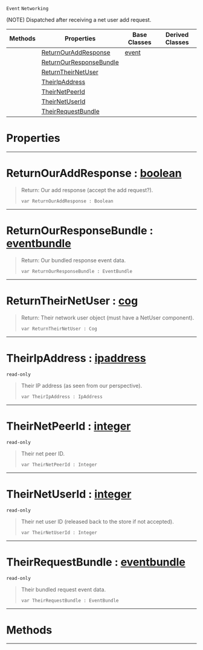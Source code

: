  `Event` `Networking`



(NOTE) Dispatched after receiving a net user add request.

|Methods|Properties|Base Classes|Derived Classes|
|---|---|---|---|
| |[ ReturnOurAddResponse](https://github.com/ZilchEngine/ZilchDocs/blob/master/code_reference/class_reference/netpeerreceiveduseraddrequest.markdown#returnouraddresponse-zer)|[event](https://github.com/ZilchEngine/ZilchDocs/blob/master/code_reference/class_reference/event.markdown)| |
| |[ ReturnOurResponseBundle](https://github.com/ZilchEngine/ZilchDocs/blob/master/code_reference/class_reference/netpeerreceiveduseraddrequest.markdown#returnourresponsebundle)| | |
| |[ ReturnTheirNetUser](https://github.com/ZilchEngine/ZilchDocs/blob/master/code_reference/class_reference/netpeerreceiveduseraddrequest.markdown#returntheirnetuser-zero)| | |
| |[ TheirIpAddress](https://github.com/ZilchEngine/ZilchDocs/blob/master/code_reference/class_reference/netpeerreceiveduseraddrequest.markdown#theiripaddress-zilch-engi)| | |
| |[ TheirNetPeerId](https://github.com/ZilchEngine/ZilchDocs/blob/master/code_reference/class_reference/netpeerreceiveduseraddrequest.markdown#theirnetpeerid-zilch-engi)| | |
| |[ TheirNetUserId](https://github.com/ZilchEngine/ZilchDocs/blob/master/code_reference/class_reference/netpeerreceiveduseraddrequest.markdown#theirnetuserid-zilch-engi)| | |
| |[ TheirRequestBundle](https://github.com/ZilchEngine/ZilchDocs/blob/master/code_reference/class_reference/netpeerreceiveduseraddrequest.markdown#theirrequestbundle-zero)| | |


 #  Properties


---  
 #  ReturnOurAddResponse : [boolean](https://github.com/ZilchEngine/ZilchDocs/blob/master/code_reference/nada_base_types/boolean.markdown)

> Return: Our add response (accept the add request?).
> ``` lang=cpp, name=Nada
> var ReturnOurAddResponse : Boolean


---  
 #  ReturnOurResponseBundle : [eventbundle](https://github.com/ZilchEngine/ZilchDocs/blob/master/code_reference/class_reference/eventbundle.markdown)

> Return: Our bundled response event data.
> ``` lang=cpp, name=Nada
> var ReturnOurResponseBundle : EventBundle


---  
 #  ReturnTheirNetUser : [cog](https://github.com/ZilchEngine/ZilchDocs/blob/master/code_reference/class_reference/cog.markdown)

> Return: Their network user object (must have a NetUser component).
> ``` lang=cpp, name=Nada
> var ReturnTheirNetUser : Cog


---  
 #  TheirIpAddress : [ipaddress](https://github.com/ZilchEngine/ZilchDocs/blob/master/code_reference/class_reference/ipaddress.markdown)

 `read-only`

> Their IP address (as seen from our perspective).
> ``` lang=cpp, name=Nada
> var TheirIpAddress : IpAddress


---  
 #  TheirNetPeerId : [integer](https://github.com/ZilchEngine/ZilchDocs/blob/master/code_reference/nada_base_types/integer.markdown)

 `read-only`

> Their net peer ID.
> ``` lang=cpp, name=Nada
> var TheirNetPeerId : Integer


---  
 #  TheirNetUserId : [integer](https://github.com/ZilchEngine/ZilchDocs/blob/master/code_reference/nada_base_types/integer.markdown)

 `read-only`

> Their net user ID (released back to the store if not accepted).
> ``` lang=cpp, name=Nada
> var TheirNetUserId : Integer


---  
 #  TheirRequestBundle : [eventbundle](https://github.com/ZilchEngine/ZilchDocs/blob/master/code_reference/class_reference/eventbundle.markdown)

 `read-only`

> Their bundled request event data.
> ``` lang=cpp, name=Nada
> var TheirRequestBundle : EventBundle


---  
 #  Methods


---  
 

 